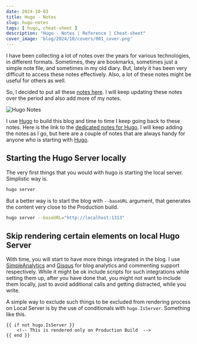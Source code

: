 ```yaml
---
date: 2024-10-03
title: Hugo - Notes
slug: hugo-notes
tags: [ hugo, cheat-sheet ]
description: "Hugo - Notes | Reference | Cheat-sheet"
cover_image: 'blog/2024/10/covers/001_cover.png'
---
```




I have been collecting a lot of notes over the years for various technologies, in different formats. Sometimes, they are bookmarks, sometimes just a simple note file, and sometimes in my old diary. But, lately it has been very difficult to access these notes effectively. Also, a lot of these notes might be useful for others as well.

So, I decided to put all these [notes here][1]. I will keep updating these notes over the period and also add more of my notes.

![Hugo Notes][2]

I use [Hugo][3] to build this blog and time to time I keep going back to these notes. Here is the link to the [dedicated notes for Hugo][4]. I will keep adding the notes as I go, but here are a couple of notes that are always handy for anyone who is starting with [Hugo][3].

## Starting the Hugo Server locally
The very first things that you would with hugo is starting the local server. Simplistic way is.

```bash
hugo server
```

But a better way is to start the blog with `--baseURL` argument, that generates the content very close to the Production build.

```bash
hugo server --baseURL="http://localhost:1313"
```

## Skip rendering certain elements on local Hugo Server

With time, you will start to have more things integrated in the blog. I use [SimpleAnalytics][5] and [Gisqus][6] for blog analytics and commenting support respectively. While it might be ok include scripts for such integrations while setting them up, after you have done that, you might not want to include them locally, just to avoid additional calls and getting distracted, while you write.

A simple way to exclude such things to be excluded from rendering process on Local Server is by the use of conditionals with `hugo.IsServer`. Something like this.

```hugo
{{ if not hugo.IsServer }}
    <!-- This is rendered only on Production Build  -->
{{ end }}
```



   [1]: /notes/hugo/
   [2]: ../covers/001_cover.png
   [3]: https://gohugo.io/documentation/
   [4]: /notes/hugo/
   [5]: https://www.simpleanalytics.com/
   [6]: https://giscus.app/
